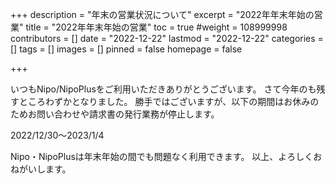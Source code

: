 +++
description = "年末の営業状況について"
excerpt = "2022年年末年始の営業"
title = "2022年年末年始の営業"
toc = true
#weight = 108999998
contributors = []
date = "2022-12-22"
lastmod = "2022-12-22"
categories = []
tags = []
images = []
pinned = false
homepage = false

+++

いつもNipo/NipoPlusをご利用いただきありがとうございます。
さて今年のも残すところわずかとなりました。
勝手ではございますが、以下の期間はお休みのためお問い合わせや請求書の発行業務が停止します。

2022/12/30〜2023/1/4

Nipo・NipoPlusは年末年始の間でも問題なく利用できます。
以上、よろしくおねがいします。


